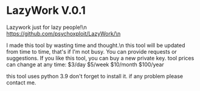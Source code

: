 # LazyWork V.0.1
Lazywork just for lazy people!\n
https://github.com/psychoxploit/LazyWork/\n

I made this tool by wasting time and thought.\n
this tool will be updated from time to time, that's if I'm not busy.
You can provide requests or suggestions.
If you like this tool, you can buy a new private key.
tool prices can change at any time:
        $3/day
        $5/week
        $10/month
        $100/year

this tool uses python 3.9
don't forget to install it.
if any problem please contact me.
